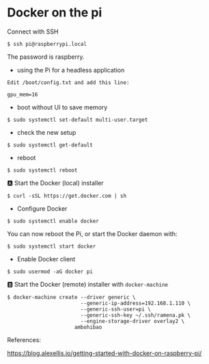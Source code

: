 # Docker on the pi


Connect with SSH

```
$ ssh pi@raspberrypi.local
```

The password is raspberry.

* using the Pi for a headless application 

```
Edit /boot/config.txt and add this line:

gpu_mem=16
```

* boot without UI to save memory

```
$ sudo systemctl set-default multi-user.target
```

* check the new setup

```
$ sudo systemctl get-default
```

* reboot

```
$ sudo systemctl reboot
```


:a: Start the Docker (local) installer

```
$ curl -sSL https://get.docker.com | sh
```

* Configure Docker

```
$ sudo systemctl enable docker
```

You can now reboot the Pi, or start the Docker daemon with:

```
$ sudo systemctl start docker
```

* Enable Docker client

```
$ sudo usermod -aG docker pi
```


:b: Start the Docker (remote) installer with `docker-machine`


```
$ docker-machine create --driver generic \
                        --generic-ip-address=192.168.1.110 \
                        --generic-ssh-user=pi \
                        --generic-ssh-key ~/.ssh/ramena.pk \
                        --engine-storage-driver overlay2 \
                      ambohibao
```


References: 

https://blog.alexellis.io/getting-started-with-docker-on-raspberry-pi/
